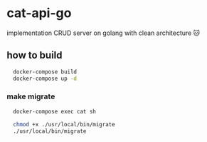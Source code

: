 # cat-api-go
  implementation CRUD server on golang with clean architecture :cat:

## how to build
```sh
  docker-compose build
  docker-compose up -d
```

### make migrate
```sh
  docker-compose exec cat sh

  chmod +x ./usr/local/bin/migrate
  ./usr/local/bin/migrate
```
